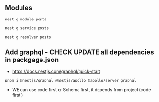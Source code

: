 ## Modules

```bash
nest g module posts
```

```bash
nest g service posts
```

```bash
nest g resolver posts
```

## Add graphql - CHECK UPDATE all dependencies in packgage.json

- https://docs.nestjs.com/graphql/quick-start

```bash
pnpm i @nestjs/graphql @nestjs/apollo @apollo/server graphql
```

- WE can use code first or Schema first, it depends from project (code first )

